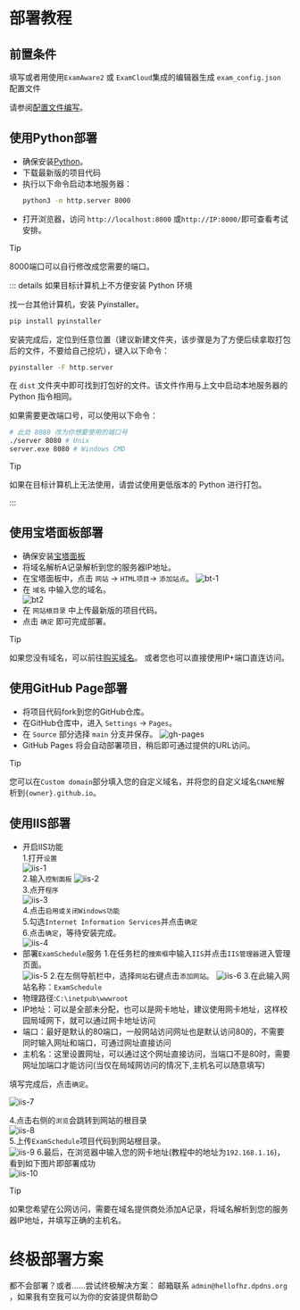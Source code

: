 # 部署教程

## 前置条件

填写或者用使用`ExamAware2` 或 `ExamCloud`集成的编辑器生成 `exam_config.json` 配置文件

请参阅[配置文件编写](../config-edited.md)。

## 使用Python部署
 - 确保安装[Python](https://www.python.org/downloads/)。   
 - 下载最新版的项目代码
 - 执行以下命令启动本地服务器：
    ```bash
    python3 -m http.server 8000
    ```   
 - 打开浏览器，访问 `http://localhost:8000` 或`http://IP:8000/`即可查看考试安排。 
  
> [!tip]
> 8000端口可以自行修改成您需要的端口。

::: details 如果目标计算机上不方便安装 Python 环境

找一台其他计算机，安装 Pyinstaller。
```bash
pip install pyinstaller
```
安装完成后，定位到任意位置（建议新建文件夹，该步骤是为了方便后续拿取打包后的文件，不要给自己挖坑），键入以下命令：
```bash
pyinstaller -F http.server
```
在 `dist` 文件夹中即可找到打包好的文件。该文件作用与上文中启动本地服务器的 Python 指令相同。

如果需要更改端口号，可以使用以下命令：
```bash
# 此处 8080 改为你想要使用的端口号
./server 8080 # Unix
server.exe 8080 # Windows CMD
```

> [!tip]
> 如果在目标计算机上无法使用，请尝试使用更低版本的 Python 进行打包。

:::


## 使用宝塔面板部署
 - 确保安装[宝塔面板](https://www.bt.cn/new/download.html)   
 - 将域名解析A记录解析到您的服务器IP地址。
 - 在宝塔面板中，点击 `网站` -> `HTML项目`-> `添加站点`。
 ![bt-1](../web/images/bt01.png)
 - 在 `域名` 中输入您的域名。  
 ![bt2](../web/images/bt02.png)
 - 在 `网站根目录` 中上传最新版的项目代码。   
 - 点击 `确定` 即可完成部署。
> [!tip]
>
>如果您没有域名，可以前往[购买域名](https://www.dynadot.com/?s59Ms8lK8u7gQ)。
>或者您也可以直接使用IP+端口直连访问。
>

## 使用GitHub Page部署

- 将项目代码fork到您的GitHub仓库。
- 在GitHub仓库中，进入 `Settings` -> `Pages`。
- 在 `Source` 部分选择 `main` 分支并保存。
![gh-pages](../web/images/gh01.png)
- GitHub Pages 将会自动部署项目，稍后即可通过提供的URL访问。   
> [!tip]
>
> 您可以在`Custom domain`部分填入您的自定义域名，并将您的自定义域名`CNAME`解析到`{owner}.github.io`。
>   

## 使用IIS部署
- 开启IIS功能     
1.打开`设置`    
![iis-1](../web/images/iis01.png)   
2.输入`控制面板` 
![iis-2](../web/images/iis02.png)  
3.点开`程序`  
![iis-3](../web/images/iis03.png)   
4.点击`启用或关闭Windows功能`    
5.勾选`Internet Information Services`并点击`确定`    
6.点击`确定`，等待安装完成。   
![iis-4](../web/images/iis04.png)   
- 部署`ExamSchedule`服务
1.在任务栏的`搜索框`中输入`IIS`并点击`IIS管理器`进入管理页面。  
![iis-5](../web/images/iis05.png)
2.在左侧导航栏中，选择`网站`右键点击`添加网站`。
![iis-6](../web/images/iis06.jpg)
3.在此输入网站名称：`ExamSchedule`        
- 物理路径:`C:\inetpub\wwwroot`    
- IP地址：可以是全部未分配，也可以是网卡地址，建议使用网卡地址，这样校园局域网下，就可以通过网卡地址访问    
- 端口：最好是默认的80端口，一般网站访问网址也是默认访问80的，不需要同时输入网址和端口，可通过网址直接访问    
- 主机名：这里设置网址，可以通过这个网址直接访问，当端口不是80时，需要网址加端口才能访问(当仅在局域网访问的情况下,主机名可以随意填写) 

填写完成后，点击`确定`。

![iis-7](../web/images/iis07.png)

4.点击右侧的`浏览`会跳转到网站的根目录    
![iis-8](../web/images/iis08.png)   
5.上传`ExamSchedule`项目代码到网站根目录。   
![iis-9](../web/images/iis09.png)
6.最后，在浏览器中输入您的网卡地址(教程中的地址为`192.168.1.16`)，看到如下图片即部署成功   
![iis-10](../web/images/es.png)
> [!tip]
> 如果您希望在公网访问，需要在域名提供商处添加A记录，将域名解析到您的服务器IP地址，并填写正确的主机名。   
>

# 终极部署方案
都不会部署？或者……尝试终极解决方案：
邮箱联系 `admin@hellofhz.dpdns.org` ，如果我有空我可以为你的安装提供帮助😊
